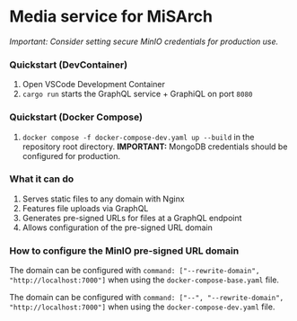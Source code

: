 # Media service for MiSArch

_Important: Consider setting secure MinIO credentials for production use._

### Quickstart (DevContainer)

1. Open VSCode Development Container
2. `cargo run` starts the GraphQL service + GraphiQL on port `8080`

### Quickstart (Docker Compose)

1. `docker compose -f docker-compose-dev.yaml up --build` in the repository root directory. **IMPORTANT:** MongoDB credentials should be configured for production.

### What it can do

1. Serves static files to any domain with Nginx
2. Features file uploads via GraphQL
3. Generates pre-signed URLs for files at a GraphQL endpoint
4. Allows configuration of the pre-signed URL domain

### How to configure the MinIO pre-signed URL domain

The domain can be configured with `command: ["--rewrite-domain", "http://localhost:7000"]` when using the `docker-compose-base.yaml` file.

The domain can be configured with `command: ["--", "--rewrite-domain", "http://localhost:7000"]` when using the `docker-compose-dev.yaml` file.
